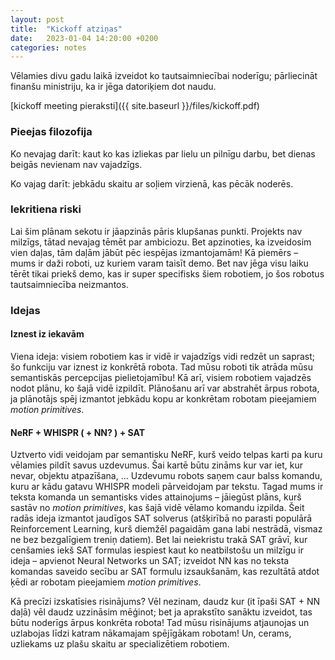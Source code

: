 ```yaml
---
layout: post
title:  "Kickoff atziņas"
date:   2023-01-04 14:20:00 +0200
categories: notes
---
```


Vēlamies divu gadu laikā izveidot ko tautsaimniecībai noderīgu; pārliecināt finanšu ministriju, ka ir jēga datoriķiem dot naudu.

[kickoff meeting pieraksti]({{ site.baseurl }}/files/kickoff.pdf)

### **Pieejas filozofija**

Ko nevajag darīt: kaut ko kas izliekas par lielu un pilnīgu darbu, bet dienas beigās nevienam nav vajadzīgs.

Ko vajag darīt: jebkādu skaitu ar soļiem virzienā, kas pēcāk noderēs.

### **Iekritiena riski**

Lai šim plānam sekotu ir jāapzinās pāris klupšanas punkti. Projekts nav milzīgs, tātad nevajag tēmēt par ambiciozu. Bet apzinoties, ka izveidosim vien daļas, tām daļām jābūt pēc iespējas izmantojamām! Kā piemērs – mums ir daži roboti, uz kuriem varam taisīt demo. Bet nav jēga visu laiku tērēt tikai priekš demo, kas ir super specifisks šiem robotiem, jo šos robotus tautsaimniecība neizmantos.

### **Idejas**

#### **Iznest iz iekavām**

Viena ideja: visiem robotiem kas ir vidē ir vajadzīgs vidi redzēt un saprast; šo funkciju var iznest iz konkrētā robota. Tad mūsu roboti tik atrāda mūsu semantiskās percepcijas pielietojamību! Kā arī, visiem robotiem vajadzēs nodot plānu, ko šajā vidē izpildīt. Plānošanu arī var abstrahēt ārpus robota, ja plānotājs spēj izmantot jebkādu kopu ar konkrētam robotam pieejamiem *motion primitives*.

#### **NeRF + WHISPR ( + NN? ) + SAT**

Uztverto vidi veidojam par semantisku NeRF, kurš veido telpas karti pa kuru vēlamies pildīt savus uzdevumus. Šai kartē būtu zināms kur var iet, kur nevar, objektu atpazīšana, ... Uzdevumu robots saņem caur balss komandu, kuru ar kādu gatavu WHISPR modeli pārveidojam par tekstu. Tagad mums ir teksta komanda un semantisks vides attainojums – jāiegūst plāns, kurš sastāv no *motion primitives*, kas šajā vidē vēlamo komandu izpilda. Šeit radās ideja izmantot jaudīgos SAT solverus (atšķirībā no parasti populārā Reinforcement Learning, kurš diemžēl pagaidām gana labi nestrādā, vismaz ne bez bezgalīgiem treniņ datiem). Bet lai neiekristu trakā SAT grāvī, kur cenšamies iekš SAT formulas iespiest kaut ko neatbilstošu un milzīgu ir ideja – apvienot Neural Networks un SAT; izveidot NN kas no teksta komandas saveido secību ar SAT formulu izsaukšanām, kas rezultātā atdot ķēdi ar robotam pieejamiem *motion primitives*.

Kā precīzi izskatīsies risinājums? Vēl nezinam, daudz kur (it īpaši SAT + NN daļā) vēl daudz uzzināsim mēģinot; bet ja aprakstīto sanāktu izveidot, tas būtu noderīgs ārpus konkrēta robota! Tad mūsu risinājums atjaunojas un uzlabojas līdzi katram nākamajam spējīgākam robotam! Un, cerams, uzliekams uz plašu skaitu ar specializētiem robotiem.
